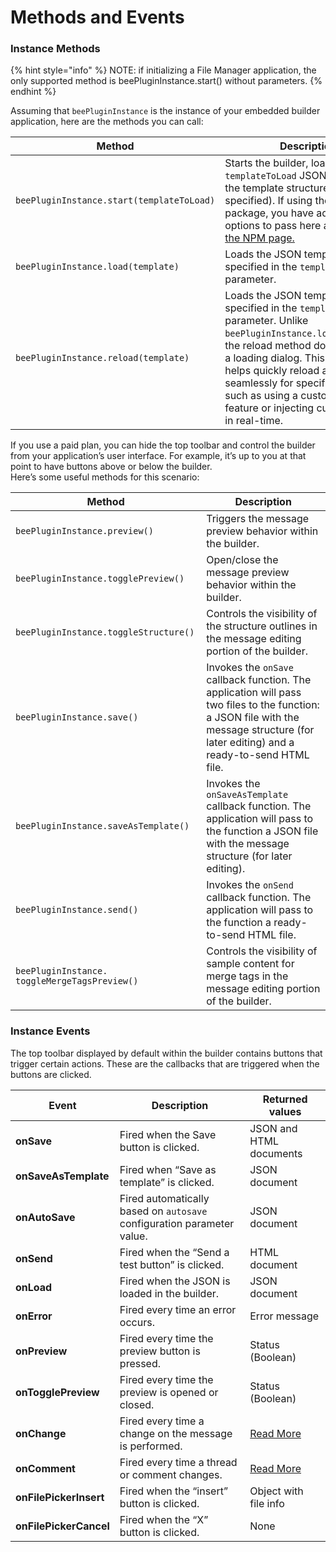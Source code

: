 # Methods and Events

### Instance Methods <a href="#instance-methods" id="instance-methods"></a>

{% hint style="info" %}
NOTE: if initializing a File Manager application, the only supported method is beePluginInstance.start() without parameters.
{% endhint %}

Assuming that `beePluginInstance` is the instance of your embedded builder application, here are the methods you can call:

| Method                                    | Description                                                                                                                                                                                                                                                                                                                             |
| ----------------------------------------- | --------------------------------------------------------------------------------------------------------------------------------------------------------------------------------------------------------------------------------------------------------------------------------------------------------------------------------------- |
| `beePluginInstance.start(templateToLoad)` | Starts the builder, loading the `templateToLoad` JSON string with the template structure (if specified). If using the NPM package, you have additional options to pass here as defined on [the NPM page.](https://www.npmjs.com/package/@mailupinc/bee-plugin)                                                                          |
| `beePluginInstance.load(template)`        | Loads the JSON template string specified in the `template` parameter.                                                                                                                                                                                                                                                                   |
| `beePluginInstance.reload(template)`      | Loads the JSON template string specified in the `template` parameter. Unlike `beePluginInstance.load(template)`, the reload method does not trigger a loading dialog. This method helps quickly reload a template seamlessly for specific use cases, such as using a custom undo/redo feature or injecting custom content in real-time. |

If you use a paid plan, you can hide the top toolbar and control the builder from your application’s user interface. For example, it’s up to you at that point to have buttons above or below the builder.\
Here’s some useful methods for this scenario:

| Method                                        | Description                                                                                                                                                                            |
| --------------------------------------------- | -------------------------------------------------------------------------------------------------------------------------------------------------------------------------------------- |
| `beePluginInstance.preview()`                 | Triggers the message preview behavior within the builder.                                                                                                                              |
| `beePluginInstance.togglePreview()`           | Open/close the message preview behavior within the builder.                                                                                                                            |
| `beePluginInstance.toggleStructure()`         | Controls the visibility of the structure outlines in the message editing portion of the builder.                                                                                       |
| `beePluginInstance.save()`                    | Invokes the `onSave` callback function. The application will pass two files to the function: a JSON file with the message structure (for later editing) and a ready-to-send HTML file. |
| `beePluginInstance.saveAsTemplate()`          | Invokes the `onSaveAsTemplate` callback function. The application will pass to the function a JSON file with the message structure (for later editing).                                |
| `beePluginInstance.send()`                    | Invokes the `onSend` callback function. The application will pass to the function a ready-to-send HTML file.                                                                           |
| `beePluginInstance. toggleMergeTagsPreview()` | Controls the visibility of sample content for merge tags in the message editing portion of the builder.                                                                                |

### Instance Events <a href="#instance-events" id="instance-events"></a>

The top toolbar displayed by default within the builder contains buttons that trigger certain actions. These are the callbacks that are triggered when the buttons are clicked.

| Event                  | Description                                                            | Returned values                                   |
| ---------------------- | ---------------------------------------------------------------------- | ------------------------------------------------- |
| **onSave**             | Fired when the Save button is clicked.                                 | JSON and HTML documents                           |
| **onSaveAsTemplate**   | Fired when “Save as template” is clicked.                              | JSON document                                     |
| **onAutoSave**         | Fired automatically based on `autosave` configuration parameter value. | JSON document                                     |
| **onSend**             | Fired when the “Send a test button” is clicked.                        | HTML document                                     |
| **onLoad**             | Fired when the JSON is loaded in the builder.                          | JSON document                                     |
| **onError**            | Fired every time an error occurs.                                      | Error message                                     |
| **onPreview**          | Fired every time the preview button is pressed.                        | Status (Boolean)                                  |
| **onTogglePreview**    | Fired every time the preview is opened or closed.                      | Status (Boolean)                                  |
| **onChange**           | Fired every time a change on the message is performed.                 | [Read More](../../tracking-message-changes.md)    |
| **onComment**          | Fired every time a thread or comment changes.                          | [Read More](../../advanced-options/commenting.md) |
| **onFilePickerInsert** | Fired when the “insert” button is clicked.                             | Object with file info                             |
| **onFilePickerCancel** | Fired when the “X” button is clicked.                                  | None                                              |

